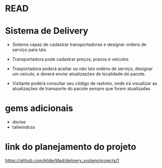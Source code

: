 # READ

# Sistema de Delivery

- Sistema capaz de cadastrar transportadoras e designar ordens de serviço para tais.

- Transportadora pode cadastrar preços, prazos e veículos

- Trasportadora poderá aceitar ou não tais ordens de serviço, designar um veiculo, e deverá enviar atualizações de localidade do pacote.

- Visitante poderá consultar seu código de rastreio, onde irá visualizar as atualizações de transporte do pacote sempre que forem atualizadas

# gems adicionais

- devise
- tailwindcss

# link do planejamento do projeto

https://github.com/kilderMad/delivery_system/projects/1